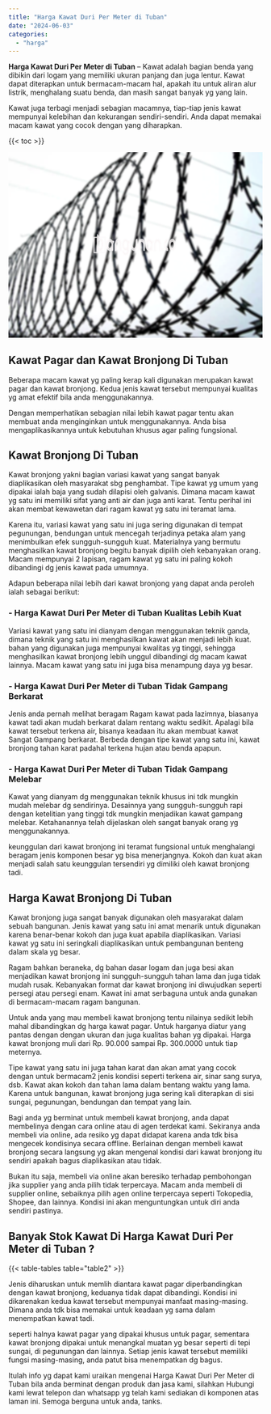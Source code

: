```yaml
---
title: "Harga Kawat Duri Per Meter di Tuban"
date: "2024-06-03"
categories: 
  - "harga"
---
```


**Harga Kawat Duri Per Meter di Tuban** – Kawat adalah bagian benda yang dibikin dari logam yang memiliki ukuran panjang dan juga lentur. Kawat dapat diterapkan untuk bermacam-macam hal, apakah itu untuk aliran alur listrik, menghalang suatu benda, dan masih sangat banyak yg yang lain.

Kawat juga terbagi menjadi sebagian macamnya, tiap-tiap jenis kawat mempunyai kelebihan dan kekurangan sendiri-sendiri. Anda dapat memakai macam kawat yang cocok dengan yang diharapkan.

{{< toc >}}

![Harga Kawat Duri Per Meter di Tuban](/images/jual-kawat-murah44.png)

## Kawat Pagar dan Kawat Bronjong Di Tuban

Beberapa macam kawat yg paling kerap kali digunakan merupakan kawat pagar dan kawat bronjong. Kedua jenis kawat tersebut mempunyai kualitas yg amat efektif bila anda menggunakannya.

Dengan memperhatikan sebagian nilai lebih kawat pagar tentu akan membuat anda menginginkan untuk menggunakannya. Anda bisa mengaplikasikannya untuk kebutuhan khusus agar paling fungsional.

## Kawat Bronjong Di Tuban

Kawat bronjong yakni bagian variasi kawat yang sangat banyak diaplikasikan oleh masyarakat sbg penghambat. Tipe kawat yg umum yang dipakai ialah baja yang sudah dilapisi oleh galvanis. Dimana macam kawat yg satu ini memiliki sifat yang anti air dan juga anti karat. Tentu perihal ini akan membat kewawetan dari ragam kawat yg satu ini teramat lama.

Karena itu, variasi kawat yang satu ini juga sering digunakan di tempat pegunungan, bendungan untuk mencegah terjadinya petaka alam yang menimbulkan efek sungguh-sungguh kuat. Materialnya yang bermutu menghasilkan kawat bronjong begitu banyak dipilih oleh kebanyakan orang. Macam mempunyai 2 lapisan, ragam kawat yg satu ini paling kokoh dibandingi dg jenis kawat pada umumnya.

Adapun beberapa nilai lebih dari kawat bronjong yang dapat anda peroleh ialah sebagai berikut:

### \- Harga Kawat Duri Per Meter di Tuban Kualitas Lebih Kuat

Variasi kawat yang satu ini dianyam dengan menggunakan teknik ganda, dimana teknik yang satu ini menghasilkan kawat akan menjadi lebih kuat. bahan yang digunakan juga mempunyai kwalitas yg tinggi, sehingga menghasilkan kawat bronjong lebih unggul dibandingi dg macam kawat lainnya. Macam kawat yang satu ini juga bisa menampung daya yg besar.

### \- Harga Kawat Duri Per Meter di Tuban Tidak Gampang Berkarat

Jenis anda pernah melihat beragam Ragam kawat pada lazimnya, biasanya kawat tadi akan mudah berkarat dalam rentang waktu sedikit. Apalagi bila kawat tersebut terkena air, bisanya keadaan itu akan membuat kawat Sangat Gampang berkarat. Berbeda dengan tipe kawat yang satu ini, kawat bronjong tahan karat padahal terkena hujan atau benda apapun.

### \- Harga Kawat Duri Per Meter di Tuban Tidak Gampang Melebar

Kawat yang dianyam dg menggunakan teknik khusus ini tdk mungkin mudah melebar dg sendirinya. Desainnya yang sungguh-sungguh rapi dengan ketelitian yang tinggi tdk mungkin menjadikan kawat gampang melebar. Ketahanannya telah dijelaskan oleh sangat banyak orang yg menggunakannya.

keunggulan dari kawat bronjong ini teramat fungsional untuk menghalangi beragam jenis komponen besar yg bisa menerjangnya. Kokoh dan kuat akan menjadi salah satu keunggulan tersendiri yg dimiliki oleh kawat bronjong tadi.

## Harga Kawat Bronjong Di Tuban

Kawat bronjong juga sangat banyak digunakan oleh masyarakat dalam sebuah bangunan. Jenis kawat yang satu ini amat menarik untuk digunakan karena benar-benar kokoh dan juga kuat apabila diaplikasikan. Variasi kawat yg satu ini seringkali diaplikasikan untuk pembangunan benteng dalam skala yg besar.

Ragam bahkan beraneka, dg bahan dasar logam dan juga besi akan menjadikan kawat bronjong ini sungguh-sungguh tahan lama dan juga tidak mudah rusak. Kebanyakan format dar kawat bronjong ini diwujudkan seperti persegi atau persegi enam. Kawat ini amat serbaguna untuk anda gunakan di bermacam-macam ragam bangunan.

Untuk anda yang mau membeli kawat bronjong tentu nilainya sedikit lebih mahal dibandingkan dg harga kawat pagar. Untuk harganya diatur yang pantas dengan dengan ukuran dan juga kualitas bahan yg dipakai. Harga kawat bronjong muli dari Rp. 90.000 sampai Rp. 300.0000 untuk tiap meternya.

Tipe kawat yang satu ini juga tahan karat dan akan amat yang cocok dengan untuk bermacam2 jenis kondisi seperti terkena air, sinar sang surya, dsb. Kawat akan kokoh dan tahan lama dalam bentang waktu yang lama. Karena untuk bangunan, kawat bronjong juga sering kali diterapkan di sisi sungai, pegunungan, bendungan dan tempat yang lain.

Bagi anda yg berminat untuk membeli kawat bronjong, anda dapat membelinya dengan cara online atau di agen terdekat kami. Sekiranya anda membeli via online, ada resiko yg dapat didapat karena anda tdk bisa mengecek kondisinya secara offline. Berlainan dengan membeli kawat bronjong secara langsung yg akan mengenal kondisi dari kawat bronjong itu sendiri apakah bagus diaplikasikan atau tidak.

Bukan itu saja, membeli via online akan beresiko terhadap pembohongan jika supplier yang anda pilih tidak terpercaya. Macam anda membeli di supplier online, sebaiknya pilih agen online terpercaya seperti Tokopedia, Shopee, dan lainnya. Kondisi ini akan menguntungkan untuk diri anda sendiri pastinya.

## Banyak Stok Kawat Di Harga Kawat Duri Per Meter di Tuban ?

{{< table-tables table="table2" >}}

Jenis diharuskan untuk memlih diantara kawat pagar diperbandingkan dengan kawat bronjong, keduanya tidak dapat dibandingi. Kondisi ini dikarenakan kedua kawat tersebut mempunyai manfaat masing-masing. Dimana anda tdk bisa memakai untuk keadaan yg sama dalam menempatkan kawat tadi.

seperti halnya kawat pagar yang dipakai khusus untuk pagar, sementara kawat bronjong dipakai untuk menangkal muatan yg besar seperti di tepi sungai, di pegunungan dan lainnya. Setiap jenis kawat tersebut memiliki fungsi masing-masing, anda patut bisa menempatkan dg bagus.

Itulah info yg dapat kami uraikan mengenai Harga Kawat Duri Per Meter di Tuban bila anda berminat dengan produk dan jasa kami, silahkan Hubungi kami lewat telepon dan whatsapp yg telah kami sediakan di komponen atas laman ini. Semoga berguna untuk anda, tanks.
